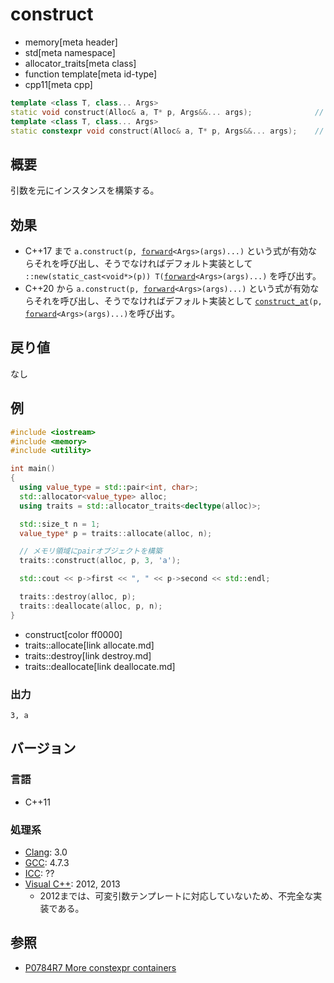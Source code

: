 # construct
* memory[meta header]
* std[meta namespace]
* allocator_traits[meta class]
* function template[meta id-type]
* cpp11[meta cpp]

```cpp
template <class T, class... Args>
static void construct(Alloc& a, T* p, Args&&... args);              // C++17 まで
template <class T, class... Args>
static constexpr void construct(Alloc& a, T* p, Args&&... args);    // C++20 から
```

## 概要
引数を元にインスタンスを構築する。


## 効果
- C++17 まで
	`a.construct(p, `[`forward`](/reference/utility/forward.md)`<Args>(args)...)` という式が有効ならそれを呼び出し、そうでなければデフォルト実装として `::new(static_cast<void*>(p)) T(`[`forward`](/reference/utility/forward.md)`<Args>(args)...)` を呼び出す。
- C++20 から
	`a.construct(p, `[`forward`](/reference/utility/forward.md)`<Args>(args)...)` という式が有効ならそれを呼び出し、そうでなければデフォルト実装として [`construct_at`](../construct_at.md)`(p,` [`forward`](/reference/utility/forward.md)`<Args>(args)...)`を呼び出す。


## 戻り値
なし


## 例
```cpp example
#include <iostream>
#include <memory>
#include <utility>

int main()
{
  using value_type = std::pair<int, char>;
  std::allocator<value_type> alloc;
  using traits = std::allocator_traits<decltype(alloc)>;

  std::size_t n = 1;
  value_type* p = traits::allocate(alloc, n);

  // メモリ領域にpairオブジェクトを構築
  traits::construct(alloc, p, 3, 'a');

  std::cout << p->first << ", " << p->second << std::endl;

  traits::destroy(alloc, p);
  traits::deallocate(alloc, p, n);
}
```
* construct[color ff0000]
* traits::allocate[link allocate.md]
* traits::destroy[link destroy.md]
* traits::deallocate[link deallocate.md]

### 出力
```
3, a
```


## バージョン
### 言語
- C++11

### 処理系
- [Clang](/implementation.md#clang): 3.0
- [GCC](/implementation.md#gcc): 4.7.3
- [ICC](/implementation.md#icc): ??
- [Visual C++](/implementation.md#visual_cpp): 2012, 2013
	- 2012までは、可変引数テンプレートに対応していないため、不完全な実装である。


## 参照
- [P0784R7 More constexpr containers](http://www.open-std.org/jtc1/sc22/wg21/docs/papers/2019/p0784r7.html)
